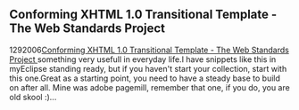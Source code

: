 <article><h1>Conforming XHTML 1.0 Transitional Template - The Web Standards Project</h1><time><span class="day">12</span><span class="month">9</span><span class="year">2006</span></time><a href="http://www.webstandards.org/learn/reference/templates/xhtml10t/">Conforming XHTML 1.0 Transitional Template - The Web Standards Project </a> something very usefull in everyday life.I have snippets like this in myEclipse standing ready, but if you haven't start your collection, start with this one.Great as a starting point, you need to have a steady base to build on after all. Mine was adobe pagemill, remember that one, if you do, you are old skool :)...</article>